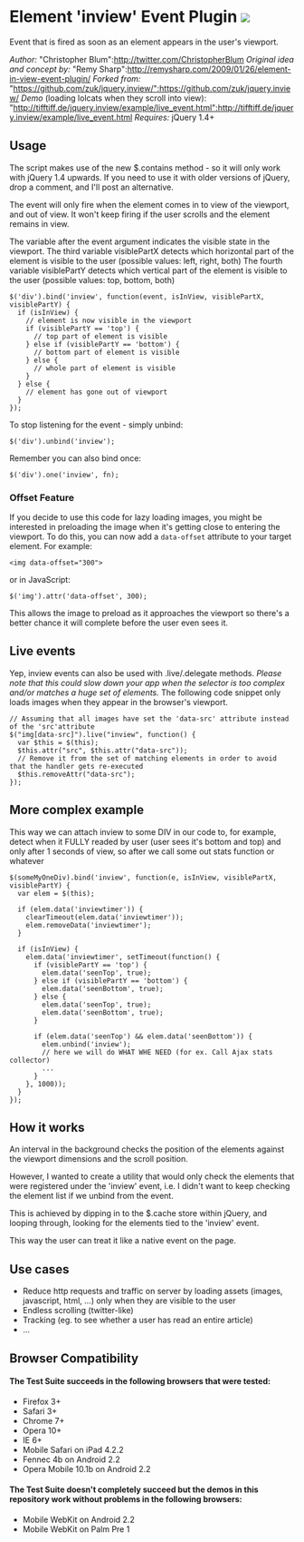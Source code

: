 # Element 'inview' Event Plugin ![](https://ga-beacon.appspot.com/UA-68899481-1/jquery.inview/readme?pixel)

Event that is fired as soon as an element appears in the user's viewport.

*Author:* "Christopher Blum":http://twitter.com/ChristopherBlum
*Original idea and concept by:* "Remy Sharp":http://remysharp.com/2009/01/26/element-in-view-event-plugin/
*Forked from:* "https://github.com/zuk/jquery.inview/":https://github.com/zuk/jquery.inview/
*Demo* (loading lolcats when they scroll into view): "http://tifftiff.de/jquery.inview/example/live_event.html":http://tifftiff.de/jquery.inview/example/live_event.html
*Requires:* jQuery 1.4+

## Usage

The script makes use of the new $.contains method - so it will only work with jQuery 1.4 upwards. If you need to use it with older versions of jQuery, drop a comment, and I'll post an alternative.

The event will only fire when the element comes in to view of the viewport, and out of view. It won't keep firing if the user scrolls and the element remains in view.

The variable after the event argument indicates the visible state in the viewport.
The third variable visiblePartX detects which horizontal part of the element is visible to the user (possible values: left, right, both)
The fourth variable visiblePartY detects which vertical part of the element is visible to the user (possible values: top, bottom, both)

```
$('div').bind('inview', function(event, isInView, visiblePartX, visiblePartY) {
  if (isInView) {
    // element is now visible in the viewport
    if (visiblePartY == 'top') {
      // top part of element is visible
    } else if (visiblePartY == 'bottom') {
      // bottom part of element is visible
    } else {
      // whole part of element is visible
    }
  } else {
    // element has gone out of viewport
  }
});
```

To stop listening for the event - simply unbind:

```
$('div').unbind('inview');
```

Remember you can also bind once:

```
$('div').one('inview', fn);
```


### Offset Feature

If you decide to use this code for lazy loading images, you might be interested
in preloading the image when it's getting close to entering the viewport. To
do this, you can now add a `data-offset` attribute to your target element.
For example:

```
<img data-offset="300">
```

or in JavaScript:

```
$('img').attr('data-offset', 300);
```

This allows the image to preload as it approaches the viewport so there's a
better chance it will complete before the user even sees it.

## Live events

Yep, inview events can also be used with .live/.delegate methods.
_Please note that this could slow down your app when the selector is too complex and/or matches a huge set of elements._
The following code snippet only loads images when they appear in the browser's viewport.

```
// Assuming that all images have set the 'data-src' attribute instead of the 'src'attribute
$("img[data-src]").live("inview", function() {
  var $this = $(this);
  $this.attr("src", $this.attr("data-src"));
  // Remove it from the set of matching elements in order to avoid that the handler gets re-executed
  $this.removeAttr("data-src");
});
```

## More complex example

This way we can attach inview to some DIV in our code to, for example, detect when it FULLY readed by user (user sees it's bottom and top) and only after 1 seconds of view, so after we call some out stats function or whatever

```
$(someMyOneDiv).bind('inview', function(e, isInView, visiblePartX, visiblePartY) {
  var elem = $(this);

  if (elem.data('inviewtimer')) {
    clearTimeout(elem.data('inviewtimer'));
    elem.removeData('inviewtimer');
  }

  if (isInView) {
    elem.data('inviewtimer', setTimeout(function() {
      if (visiblePartY == 'top') {
        elem.data('seenTop', true);
      } else if (visiblePartY == 'bottom') {
        elem.data('seenBottom', true);
      } else {
        elem.data('seenTop', true);
        elem.data('seenBottom', true);
      }

      if (elem.data('seenTop') && elem.data('seenBottom')) {
        elem.unbind('inview');
        // here we will do WHAT WHE NEED (for ex. Call Ajax stats collector)
        ...
      }
    }, 1000));
  }
});
```

## How it works

An interval in the background checks the position of the elements against the viewport dimensions and the scroll position.

However, I wanted to create a utility that would only check the elements that were registered under the 'inview' event, i.e. I didn't want to keep checking the element list if we unbind from the event.

This is achieved by dipping in to the $.cache store within jQuery, and looping through, looking for the elements tied to the 'inview' event.

This way the user can treat it like a native event on the page.

## Use cases

* Reduce http requests and traffic on server by loading assets (images, javascript, html, ...) only when they are visible to the user
* Endless scrolling (twitter-like)
* Tracking (eg. to see whether a user has read an entire article)
* ...

## Browser Compatibility

#### The Test Suite succeeds in the following browsers that were tested:

* Firefox 3+
* Safari 3+
* Chrome 7+
* Opera 10+
* IE 6+
* Mobile Safari on iPad 4.2.2
* Fennec 4b on Android 2.2
* Opera Mobile 10.1b on Android 2.2

#### The Test Suite doesn't completely succeed but the demos in this repository work without problems in the following browsers:

* Mobile WebKit on Android 2.2
* Mobile WebKit on Palm Pre 1
